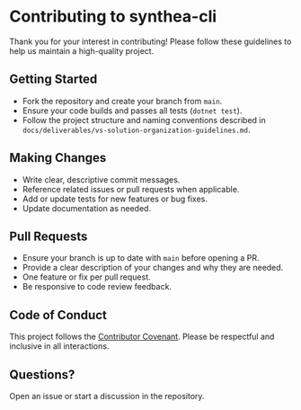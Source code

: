 # Contributing to synthea-cli

Thank you for your interest in contributing! Please follow these guidelines to help us maintain a high-quality project.

## Getting Started
- Fork the repository and create your branch from `main`.
- Ensure your code builds and passes all tests (`dotnet test`).
- Follow the project structure and naming conventions described in `docs/deliverables/vs-solution-organization-guidelines.md`.

## Making Changes
- Write clear, descriptive commit messages.
- Reference related issues or pull requests when applicable.
- Add or update tests for new features or bug fixes.
- Update documentation as needed.

## Pull Requests
- Ensure your branch is up to date with `main` before opening a PR.
- Provide a clear description of your changes and why they are needed.
- One feature or fix per pull request.
- Be responsive to code review feedback.

## Code of Conduct
This project follows the [Contributor Covenant](https://www.contributor-covenant.org/). Please be respectful and inclusive in all interactions.

## Questions?
Open an issue or start a discussion in the repository.
